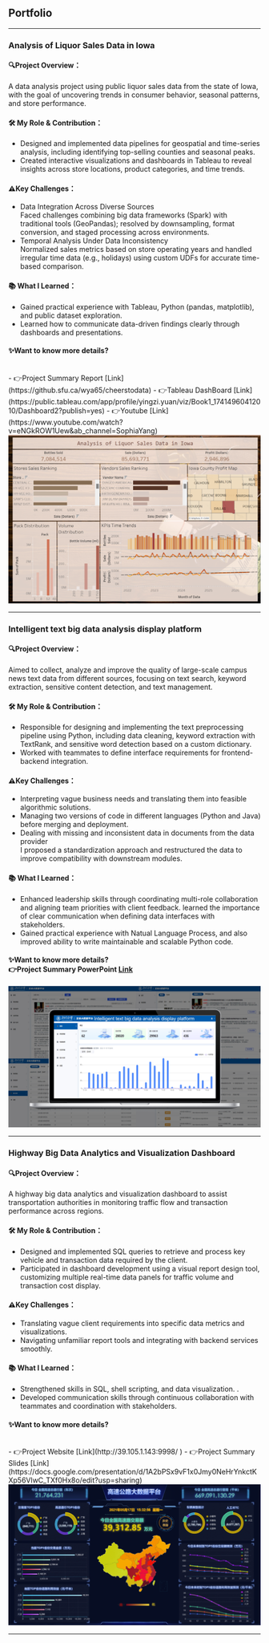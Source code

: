 ## Portfolio

---

### Analysis of Liquor Sales Data in Iowa
#### 🔍Project Overview：<br>
A data analysis project using public liquor sales data from the state of Iowa, with the goal of uncovering trends in consumer behavior, seasonal patterns, and store performance.<br>
#### 🛠 My Role & Contribution：<br>
- Designed and implemented data pipelines for geospatial and time-series analysis, including identifying top-selling counties and seasonal peaks. <br>
- Created interactive visualizations and dashboards in Tableau to reveal insights across store locations, product categories, and time trends.<br>

#### ⚠️Key Challenges：<br>
- Data Integration Across Diverse Sources<br>Faced challenges combining big data frameworks (Spark) with traditional tools (GeoPandas); resolved by downsampling, format conversion, and staged processing across environments.<br>
- Temporal Analysis Under Data Inconsistency<br>Normalized sales metrics based on store operating years and handled irregular time data (e.g., holidays) using custom UDFs for accurate time-based comparison.<br>
#### 📚 What I Learned：<br>
- Gained practical experience with Tableau, Python (pandas, matplotlib), and public dataset exploration.<br>
- Learned how to communicate data-driven findings clearly through dashboards and presentations.<br>
#### ✨Want to know more details? <br>
<br>
- 👉Project Summary Report [Link](https://github.sfu.ca/wya65/cheerstodata)
- 👉Tableau DashBoard [Link](https://public.tableau.com/app/profile/yingzi.yuan/viz/Book1_17414960412010/Dashboard2?publish=yes)
- 👉Youtube [Link](https://www.youtube.com/watch?v=eNGkROW1Uew&ab_channel=SophiaYang)
<img src="images/Tab2.png?raw=true"/>

---
### Intelligent text big data analysis display platform
#### 🔍Project Overview：<br>
Aimed to collect, analyze and improve the quality of large-scale campus news text data from different sources, focusing on text search, keyword extraction, sensitive content detection, and text management.<br>
#### 🛠 My Role & Contribution：<br>
- Responsible for designing and implementing the text preprocessing pipeline using Python, including data cleaning, keyword extraction with TextRank, and sensitive word detection based on a custom dictionary.<br>
- Worked with teammates to define interface requirements for frontend-backend integration.<br>

#### ⚠️Key Challenges：<br>
-  Interpreting vague business needs and translating them into feasible algorithmic solutions.<br>
-  Managing two versions of code in different languages (Python and Java) before merging and deployment. <br>
- Dealing with missing and inconsistent data in documents from the data provider<br>I proposed a standardization approach and restructured the data to improve compatibility with downstream modules.<br>
  
#### 📚 What I Learned：<br>
- Enhanced leadership skills through coordinating multi-role collaboration and aligning team priorities with client feedback. learned the importance of clear communication when defining data interfaces with stakeholders.<br>
- Gained practical experience with Natual Language Process, and also improved ability to write maintainable and scalable Python code.<br>
#### ✨Want to know more details? <br>👉Project Summary PowerPoint [Link](https://docs.google.com/presentation/d/16s6zZYxvOKEwYpxy2t02wZa0QElIp27SVfzsVwCSuq8/edit?usp=sharing)<br>
<img src="images/Project2.png?raw=true"/>

---

### Highway Big Data Analytics and Visualization Dashboard
#### 🔍Project Overview：<br>
A highway big data analytics and visualization dashboard to assist transportation authorities in monitoring traffic flow and transaction performance across regions.<br>
#### 🛠 My Role & Contribution：<br>
- Designed and implemented SQL queries to retrieve and process key vehicle and transaction data required by the client. <br>
- Participated in dashboard development using a visual report design tool, customizing multiple real-time data panels for traffic volume and transaction cost display. <br>

#### ⚠️Key Challenges：<br>
- Translating vague client requirements into specific data metrics and visualizations.<br>
- Navigating unfamiliar report tools and integrating with backend services smoothly. <br>
#### 📚 What I Learned：<br>
- Strengthened skills in SQL, shell scripting, and data visualization. .
- Developed communication skills through continuous collaboration with teammates and coordination with stakeholders.<br>

#### ✨Want to know more details? 
<br>
- 👉Project Website [Link](http://39.105.1.143:9998/ )
- 👉Project Summary Slides [Link](https://docs.google.com/presentation/d/1A2bPSx9vF1x0Jmy0NeHrYnkctKXp56VlwC_TXf0Hx8o/edit?usp=sharing)
<img src="images/Picture1.png?raw=true"/>



---

